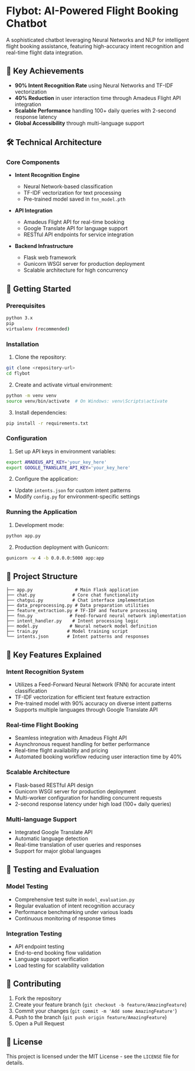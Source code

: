 # Flybot: AI-Powered Flight Booking Chatbot

A sophisticated chatbot leveraging Neural Networks and NLP for intelligent flight booking assistance, featuring high-accuracy intent recognition and real-time flight data integration.

## 🎯 Key Achievements
- **90% Intent Recognition Rate** using Neural Networks and TF-IDF vectorization
- **40% Reduction** in user interaction time through Amadeus Flight API integration
- **Scalable Performance** handling 100+ daily queries with 2-second response latency
- **Global Accessibility** through multi-language support

## 🛠 Technical Architecture

### Core Components
- **Intent Recognition Engine**
  - Neural Network-based classification
  - TF-IDF vectorization for text processing
  - Pre-trained model saved in `fnn_model.pth`

- **API Integration**
  - Amadeus Flight API for real-time booking
  - Google Translate API for language support
  - RESTful API endpoints for service integration

- **Backend Infrastructure**
  - Flask web framework
  - Gunicorn WSGI server for production deployment
  - Scalable architecture for high concurrency

## 🚀 Getting Started

### Prerequisites
```bash
python 3.x
pip
virtualenv (recommended)
```

### Installation
1. Clone the repository:
```bash
git clone <repository-url>
cd flybot
```

2. Create and activate virtual environment:
```bash
python -m venv venv
source venv/bin/activate  # On Windows: venv\Scripts\activate
```

3. Install dependencies:
```bash
pip install -r requirements.txt
```

### Configuration
1. Set up API keys in environment variables:
```bash
export AMADEUS_API_KEY='your_key_here'
export GOOGLE_TRANSLATE_API_KEY='your_key_here'
```

2. Configure the application:
- Update `intents.json` for custom intent patterns
- Modify `config.py` for environment-specific settings

### Running the Application
1. Development mode:
```bash
python app.py
```

2. Production deployment with Gunicorn:
```bash
gunicorn -w 4 -b 0.0.0.0:5000 app:app
```

## 🔧 Project Structure
```
├── app.py                # Main Flask application
├── chat.py              # Core chat functionality
├── chatgui.py           # Chat interface implementation
├── data_preprocessing.py # Data preparation utilities
├── feature_extraction.py # TF-IDF and feature processing
├── fnn.py              # Feed-forward neural network implementation
├── intent_handler.py    # Intent processing logic
├── model.py            # Neural network model definition
├── train.py           # Model training script
└── intents.json       # Intent patterns and responses
```

## 📝 Key Features Explained

### Intent Recognition System
- Utilizes a Feed-Forward Neural Network (FNN) for accurate intent classification
- TF-IDF vectorization for efficient text feature extraction
- Pre-trained model with 90% accuracy on diverse intent patterns
- Supports multiple languages through Google Translate API

### Real-time Flight Booking
- Seamless integration with Amadeus Flight API
- Asynchronous request handling for better performance
- Real-time flight availability and pricing
- Automated booking workflow reducing user interaction time by 40%

### Scalable Architecture
- Flask-based RESTful API design
- Gunicorn WSGI server for production deployment
- Multi-worker configuration for handling concurrent requests
- 2-second response latency under high load (100+ daily queries)

### Multi-language Support
- Integrated Google Translate API
- Automatic language detection
- Real-time translation of user queries and responses
- Support for major global languages

## 🧪 Testing and Evaluation

### Model Testing
- Comprehensive test suite in `model_evaluation.py`
- Regular evaluation of intent recognition accuracy
- Performance benchmarking under various loads
- Continuous monitoring of response times

### Integration Testing
- API endpoint testing
- End-to-end booking flow validation
- Language support verification
- Load testing for scalability validation

## 🤝 Contributing

1. Fork the repository
2. Create your feature branch (`git checkout -b feature/AmazingFeature`)
3. Commit your changes (`git commit -m 'Add some AmazingFeature'`)
4. Push to the branch (`git push origin feature/AmazingFeature`)
5. Open a Pull Request

## 📄 License

This project is licensed under the MIT License - see the `LICENSE` file for details.